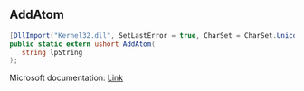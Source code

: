 ## AddAtom

```csharp
[DllImport("Kernel32.dll", SetLastError = true, CharSet = CharSet.Unicode)]
public static extern ushort AddAtom(
   string lpString
);
```

Microsoft documentation: [Link](https://learn.microsoft.com/en-us/windows/win32/api/winbase/nf-winbase-addatoma)
